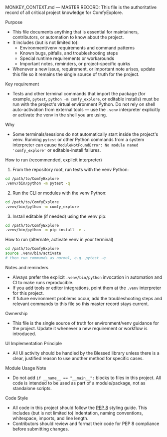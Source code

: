 MONKEY_CONTEXT.md — MASTER RECORD: This file is the authoritative record of all critical project knowledge for ComfyExplore.

Purpose
- This file documents anything that is essential for maintainers, contributors, or automation to know about the project.
- It includes (but is not limited to):
	- Environment/venv requirements and command patterns
	- Known bugs, pitfalls, and troubleshooting steps
	- Special runtime requirements or workarounds
	- Important notes, reminders, or project-specific quirks
- Whenever a new issue, requirement, or important note arises, update this file so it remains the single source of truth for the project.

Key requirement
- Tests and other terminal commands that import the package (for example, `pytest`, `python -m comfy_explore`, or editable installs) must be run with the project's virtual environment Python. Do not rely on shell auto-activation from external tools — use the `.venv` interpreter explicitly or activate the venv in the shell you are using.

Why
- Some terminals/sessions do not automatically start inside the project's venv. Running `pytest` or other Python commands from a system interpreter can cause `ModuleNotFoundError: No module named 'comfy_explore'` or editable-install failures.

How to run (recommended, explicit interpreter)
1. From the repository root, run tests with the venv Python:

```bash
cd /path/to/ComfyExplore
.venv/bin/python -m pytest -q
```

2. Run the CLI or modules with the venv Python:

```bash
cd /path/to/ComfyExplore
.venv/bin/python -m comfy_explore
```

3. Install editable (if needed) using the venv pip:

```bash
cd /path/to/ComfyExplore
.venv/bin/python -m pip install -e .
```

How to run (alternate, activate venv in your terminal)

```bash
cd /path/to/ComfyExplore
source .venv/bin/activate
# then run commands as normal, e.g. pytest -q
```

Notes and reminders
- Always prefer the explicit `.venv/bin/python` invocation in automation and CI to make runs reproducible.
- If you add tools or editor integrations, point them at the `.venv` interpreter for this project.
- If future environment problems occur, add the troubleshooting steps and relevant commands to this file so this master record stays current.

Ownership
- This file is the single source of truth for environment/venv guidance for the project. Update it whenever a new requirement or workflow is introduced.

UI Implementation Principle
- All UI activity should be handled by the Blessed library unless there is a clear, justified reason to use another method for specific cases.

Module Usage Note
- Do not add `if __name__ == "__main__":` blocks to files in this project. All code is intended to be used as part of a module/package, not as standalone scripts.

Code Style
- All code in this project should follow the [PEP 8](https://peps.python.org/pep-0008/) styling guide. This includes (but is not limited to) indentation, naming conventions, whitespace, imports, and line length.
- Contributors should review and format their code for PEP 8 compliance before submitting changes.
